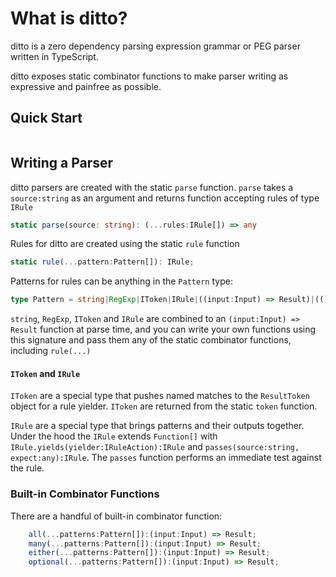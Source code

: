 # What is ditto?

ditto is a zero dependency parsing expression grammar or PEG parser written in TypeScript.

ditto exposes static combinator functions to make parser writing as expressive and painfree as possible.

## Quick Start

```TypeScript

```

## Writing a Parser

ditto parsers are created with the static `parse` function. `parse` takes a `source:string` as an argument and returns function accepting rules of type `IRule`

```TypeScript
static parse(source: string): (...rules:IRule[]) => any
```

Rules for ditto are created using the static `rule` function

```TypeScript
static rule(...pattern:Pattern[]): IRule;
```

Patterns for rules can be anything in the `Pattern` type:

```TypeScript
type Pattern = string|RegExp|IToken|IRule|((input:Input) => Result)|(() => IRule);
```

`string`, `RegExp`, `IToken` and `IRule` are combined to an `(input:Input) => Result` function at parse time, and you can write your own functions using this signature and pass them any of the static combinator functions, including `rule(...)`

#### `IToken` and `IRule`

`IToken` are a special type that pushes named matches to the `ResultToken` object for a rule yielder. `IToken` are returned from the static `token` function.

`IRule` are a special type that brings patterns and their outputs together. Under the hood the `IRule` extends `Function[]` with `IRule.yields(yielder:IRuleAction):IRule` and `passes(source:string, expect:any):IRule`. The `passes` function performs an immediate test against the rule.

### Built-in Combinator Functions

There are a handful of built-in combinator function:

```TypeScript
    all(...patterns:Pattern[]):(input:Input) => Result;
    many(...patterns:Pattern[]):(input:Input) => Result;
    either(...patterns:Pattern[]):(input:Input) => Result;
    optional(...patterns:Pattern[]):(input:Input) => Result;
```

